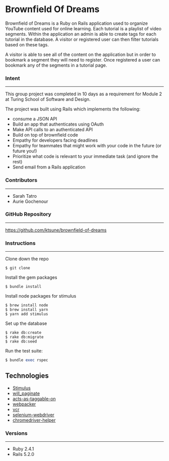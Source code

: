 # Brownfield Of Dreams

Brownfield of Dreams is a Ruby on Rails application used to organize YouTube content used for online learning. Each tutorial is a playlist of video segments. Within the application an admin is able to create tags for each tutorial in the database. A visitor or registered user can then filter tutorials based on these tags.

A visitor is able to see all of the content on the application but in order to bookmark a segment they will need to register. Once registered a user can bookmark any of the segments in a tutorial page.


### Intent
---

This group project was completed in 10 days as a requirement for Module 2 at Turing School of Software and Design.

The project was built using Rails which implements the following:

- consume a JSON API
- Build an app that authenticates using OAuth
- Make API calls to an authenticated API
- Build on top of brownfield code
- Empathy for developers facing deadlines
- Empathy for teammates that might work with your code in the future (or future you!)
- Prioritize what code is relevant to your immediate task (and ignore the rest)
- Send email from a Rails application

### Contributors
---

- Sarah Tatro 
- Aurie Gochenour 

### GitHub Repository
---

https://github.com/ktsune/brownfield-of-dreams

### Instructions 
---

Clone down the repo
```
$ git clone
```

Install the gem packages
```
$ bundle install
```

Install node packages for stimulus
```
$ brew install node
$ brew install yarn
$ yarn add stimulus
```

Set up the database
```
$ rake db:create
$ rake db:migrate
$ rake db:seed
```

Run the test suite:
```ruby
$ bundle exec rspec
```

## Technologies
* [Stimulus](https://github.com/stimulusjs/stimulus)
* [will_paginate](https://github.com/mislav/will_paginate)
* [acts-as-taggable-on](https://github.com/mbleigh/acts-as-taggable-on)
* [webpacker](https://github.com/rails/webpacker)
* [vcr](https://github.com/vcr/vcr)
* [selenium-webdriver](https://www.seleniumhq.org/docs/03_webdriver.jsp)
* [chromedriver-helper](http://chromedriver.chromium.org/)

### Versions
---
* Ruby 2.4.1
* Rails 5.2.0
